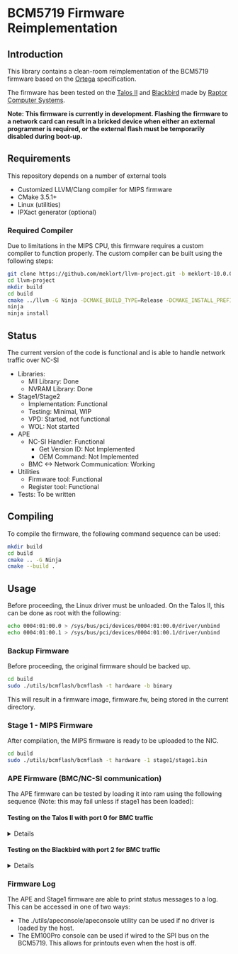 # BCM5719 Firmware Reimplementation

## Introduction
This library contains a clean-room reimplementation of the BCM5719 firmware based on the [Ortega](https://github.com/hlandau/ortega/blob/master/rtg-spec.md) specification.

The firmware has been tested on the [Talos II](https://wiki.raptorcs.com/wiki/Talos_II) and [Blackbird](https://wiki.raptorcs.com/wiki/Blackbird) made by [Raptor Computer Systems](https://www.raptorcs.com/).

**Note: This firmware is currently in development. Flashing the firmware to a network card can result in a bricked device when either an external programmer is required, or the external flash must be temporarily disabled during boot-up.**

## Requirements
This repository depends on a number of external tools
- Customized LLVM/Clang compiler for MIPS firmware
- CMake 3.5.1+
- Linux (utilities)
- IPXact generator (optional)

### Required Compiler
Due to limitations in the MIPS CPU, this firmware requires a custom compiler to function properly.
The custom compiler can be built using the following steps:
```bash
git clone https://github.com/meklort/llvm-project.git -b meklort-10.0.0
cd llvm-project
mkdir build
cd build
cmake ../llvm -G Ninja -DCMAKE_BUILD_TYPE=Release -DCMAKE_INSTALL_PREFIX=~/llvm-bcm5719 -DLLVM_ENABLE_PROJECTS="lld;clang"
ninja
ninja install
```

## Status
The current version of the code is functional and is able to handle network traffic over NC-SI
  - Libraries:
    - MII Library: Done
    - NVRAM Library: Done   
  - Stage1/Stage2
    - Implementation: Functional
    - Testing: Minimal, WIP
    - VPD: Started, not functional
    - WOL: Not started
  - APE
    - NC-SI Handler: Functional
      - Get Version ID: Not Implemented
      - OEM Command: Not Implemented
    - BMC <-> Network Communication: Working
  - Utilities
    - Firmware tool: Functional
    - Register tool: Functional
  - Tests: To be written

## Compiling
To compile the firmware, the following command sequence can be used:
```bash
mkdir build
cd build
cmake .. -G Ninja
cmake --build .
```

## Usage
Before proceeding, the Linux driver must be unloaded. On the Talos II, this can be done as root with the following:
```bash
echo 0004:01:00.0 > /sys/bus/pci/devices/0004:01:00.0/driver/unbind
echo 0004:01:00.1 > /sys/bus/pci/devices/0004:01:00.1/driver/unbind
```

### Backup Firmware
Before proceeding, the original firmware should be backed up.
```bash
cd build
sudo ./utils/bcmflash/bcmflash -t hardware -b binary
```
This will result in a firmware image, firmware.fw, being stored in the current directory.

### Stage 1 - MIPS Firmware
After compilation, the MIPS firmware is ready to be uploaded to the NIC.
```bash
cd build
sudo ./utils/bcmflash/bcmflash -t hardware -1 stage1/stage1.bin
```

### APE Firmware (BMC/NC-SI communication)
The APE firmware can be tested by loading it into ram using the following sequence (Note: this may fail unless if stage1 has been loaded):

#### Testing on the Talos II with port 0 for BMC traffic
<details>

```bash
cd build
sudo ./utils/bcmregtool/bcmregtool --apeboot=ape/ape-port0.bin
```

Once tested, the APE firmware can be loaded into the device using the following command:
```bash
cd build
sudo ./utils/bcmflash/bcmflash -t hardware -a ape/ape-port0.bin
```
</details>

#### Testing on the Blackbird with port 2 for BMC traffic
<details>

```bash
cd build
sudo ./utils/bcmregtool/bcmregtool --apeboot=ape/ape-port2.bin
```

Once tested, the APE firmware can be loaded into the device using the following command:
```bash
cd build
sudo ./utils/bcmflash/bcmflash -t hardware -a ape/ape-port2.bin
```
</details>

### Firmware Log
The APE and Stage1 firmware are able to print status messages to a log. This can be accessed in one of two ways:
 * The ./utils/apeconsole/apeconsole utility can be used if no driver is loaded by the host.
 * The EM100Pro console can be used if wired to the SPI bus on the BCM5719. This allows for printouts even when the host is off.
